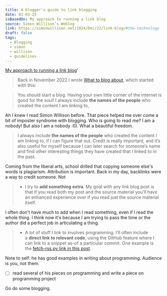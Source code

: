 ```yaml
---
title: A blogger's guide to link blogging
date: 01-03-25
isBasedOn: My approach to running a link blog
source: Simon Willison’s Weblog
link: https://simonwillison.net/2024/Dec/22/link-blog/#the-technology
draft: false
tags:
  - Blogging
  - simon
  - willison
  - guidelines
---
```


[My approach to running a link blog](https://simonwillison.net/2024/Dec/22/link-blog/#the-technology)'


>Back in November 2022 I wrote [What to blog about](https://simonwillison.net/2022/Nov/6/what-to-blog-about/), which started with this:

> You should start a blog. Having your own little corner of the internet is good for the soul!
> I always include **the names of the people** who created the content I am linking to,

Ah I knew I read Simon Willison before. That piece helped me over come a bit of imposter syndrome with blogging. Who is going to read me? I am a nobody! But also I am a nobody :0). What a beautiful freedom.

>I always include **the names of the people** who created the content I am linking to, if I can figure that out. Credit is really important, and it’s also useful for myself because I can later search for someone’s name and find other interesting things they have created that I linked to in the past.

Coming from the liberal arts, school drilled that copying someone else's words is plagiarism. Attribution is important. Back in my day, backlinks were a way to credit someone. Not

> - I try to **add something extra**. My goal with any link blog post is that if you read both my post and the source material you’ll have an enhanced experience over if you read just the source material itself.

I often don't have much to add when I read something, even if I read the whole thing. I think now it's because I am trying to pass the time or the author did a perfect job in articulating a thing.

> - A lot of stuff I link to involves programming. I’ll often include a **direct link to relevant code**, using the GitHub feature where I can link to a snippet as-of a particular commit. One example is the [fetch-rss.py link in this post](https://simonwillison.net/2024/Oct/5/uv-with-github-actions-to-run-an-rss-to-readme-project/).

Note to self: he has good examples in writing about programming. Audience is you, not them.

- [ ] read several of his pieces on programming and write a piece on programming project

Go do some blogging. 
